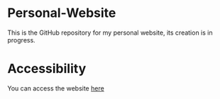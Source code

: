 # Personal-Website

This is the GitHub repository for my personal website, its creation is in progress.

# Accessibility

You can access the website [here](http://ec2-13-58-14-39.us-east-2.compute.amazonaws.com/~Yuser/Website/)
